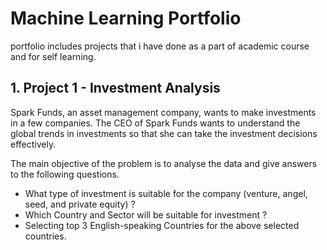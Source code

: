 # Machine Learning Portfolio

portfolio includes projects that i have done as a part of academic course and for self learning.

## 1. Project 1 - Investment Analysis

Spark Funds, an asset management company, wants to make investments in a few companies. The CEO of Spark Funds wants to understand the global trends in investments so that she can take the investment decisions effectively.

The main objective of the problem is to analyse the data and give answers to the following questions.
* What type of investment is suitable for the company (venture, angel, seed, and private equity) ?
* Which Country and Sector will be suitable for investment ?
* Selecting top 3 English-speaking Countries for the above selected countries.
